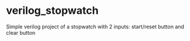 # verilog_stopwatch
Simple verilog project of a stopwatch with 2 inputs: start/reset button and clear button
